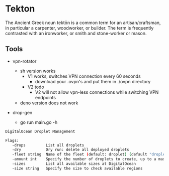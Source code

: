 # Tekton
 The Ancient Greek noun tektōn is a common term for an artisan/craftsman, in particular a carpenter, woodworker, or builder. The term is frequently contrasted with an ironworker, or smith and stone-worker or mason.

## Tools
- vpn-rotator
    - sh version works
        - V1 works, switches VPN connection every 60 seconds
            - download your .ovpn's and put them in ./ovpn directory
        - V2 todo
            - V2 will not allow vpn-less connections while switching VPN endpoints
    - deno version does not work

- drop-gen
    - go run main.go -h                
```bash
DigitalOcean Droplet Management

Flags:
   -drops         List all droplets
   -dry           Dry run: delete all deployed droplets
   -fleet string  Name of the fleet (default: droplet) (default "droplet")
   -amount int    Specify the number of droplets to create, up to a maximum of 25. (default 2)
   -sizes         List all available sizes at DigitalOcean
   -size string   Specify the size to check available regions
```

